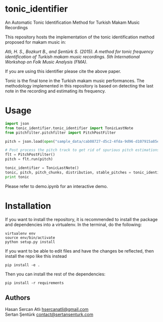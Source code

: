 # tonic_identifier
An Automatic Tonic Identification Method for Turkish Makam Music Recordings

This repository hosts the implementation of the tonic identification method proposed for makam music in:

_Atlı, H. S., Bozkurt B., and Şentürk S. (2015). A method for tonic frequency identification of Turkish makam music recordings. 5th International Workshop on Folk Music Analysis (FMA)._

If you are using this identifier please cite the above paper. 

Tonic is the final tone in the Turkish makam music performances. The methodology implemented in this repository is based on detecting the last note in the recording and estimating its frequency. 

Usage
=======
```python
import json
from tonic_identifier.tonic_identifier import TonicLastNote
from pitchfilter.pitchfilter import PitchPostFilter

pitch = json.load(open("sample_data/cab08727-d5c2-4fda-9d96-d107915a85ec.json", 'r'))['pitch']

# Post process the pitch track to get rid of spurious pitch estimations and correct octave errors
flt = PitchPostFilter()
pitch = flt.run(pitch)

tonic_identifier = TonicLastNote()
tonic, pitch, pitch_chunks, distribution, stable_pitches = tonic_identifier.identify(pitch)
print tonic
```

Please refer to demo.ipynb for an interactive demo.

Installation
============

If you want to install the repository, it is recommended to install the package and dependencies into a virtualenv. In the terminal, do the following:

    virtualenv env
    source env/bin/activate
    python setup.py install

If you want to be able to edit files and have the changes be reflected, then install the repo like this instead

    pip install -e .

Then you can install the rest of the dependencies:

    pip install -r requirements

Authors
-------
Hasan Sercan Atlı	hsercanatli@gmail.com  
Sertan Şentürk		contact@sertansenturk.com

